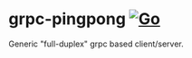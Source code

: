 # grpc-pingpong [![Go](https://github.com/g41797/grpc-pingpong/actions/workflows/go.yml/badge.svg)](https://github.com/g41797/grpc-pingpong/actions/workflows/go.yml)

Generic "full-duplex" grpc based client/server.